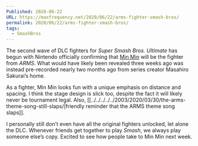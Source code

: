 ```yaml
---
Published: 2020-06-22
URL: https://maxfrequency.net/2020/06/22/arms-fighter-smash-bros/
permalink: 2020/06/22/arms-fighter-smash-bros/
tags:
  - SmashBros
---
```

The second wave of DLC fighters for *Super Smash Bros. Ultimate* has begun with Nintendo officially confirming that [Min Min](https://arms.fandom.com/wiki/Min_Min) will be the fighter from *ARMS*. What would have likely been revealed three weeks ago was instead pre-recorded nearly two months ago from series creator Masahiro Sakurai’s home. 

As a fighter, Min Min looks fun with a unique emphasis on distance and spacing. I think the stage design is slick too, despite the fact it will likely never be tournament legal. Also, [[../../../../../2003/2020/03/30/the-arms-theme-song-still-slaps/|friendly reminder that the ARMS theme song slaps]].

I personally still don’t even have all the original fighters unlocked, let alone the DLC. Whenever friends get together to play *Smash*, we always play someone else’s copy. Excited to see how people take to Min Min next week.